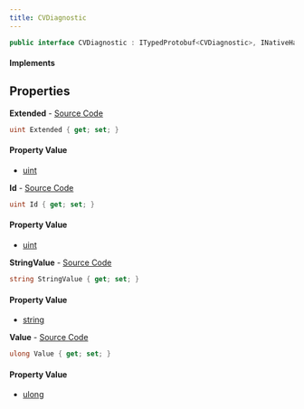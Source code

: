 ```yaml
---
title: CVDiagnostic
---
```


```csharp
public interface CVDiagnostic : ITypedProtobuf<CVDiagnostic>, INativeHandle
```

#### Implements

## Properties

**Extended** - [Source Code](https://github.com/swiftly-solution/swiftlys2/blob/main/managed/src/SwiftlyS2.Generated/Protobufs/Interfaces/CVDiagnostic.cs#L16)

```csharp
uint Extended { get; set; }
```

#### Property Value

- [uint](https://learn.microsoft.com/dotnet/api/system.uint32)

**Id** - [Source Code](https://github.com/swiftly-solution/swiftlys2/blob/main/managed/src/SwiftlyS2.Generated/Protobufs/Interfaces/CVDiagnostic.cs#L13)

```csharp
uint Id { get; set; }
```

#### Property Value

- [uint](https://learn.microsoft.com/dotnet/api/system.uint32)

**StringValue** - [Source Code](https://github.com/swiftly-solution/swiftlys2/blob/main/managed/src/SwiftlyS2.Generated/Protobufs/Interfaces/CVDiagnostic.cs#L22)

```csharp
string StringValue { get; set; }
```

#### Property Value

- [string](https://learn.microsoft.com/dotnet/api/system.string)

**Value** - [Source Code](https://github.com/swiftly-solution/swiftlys2/blob/main/managed/src/SwiftlyS2.Generated/Protobufs/Interfaces/CVDiagnostic.cs#L19)

```csharp
ulong Value { get; set; }
```

#### Property Value

- [ulong](https://learn.microsoft.com/dotnet/api/system.uint64)

